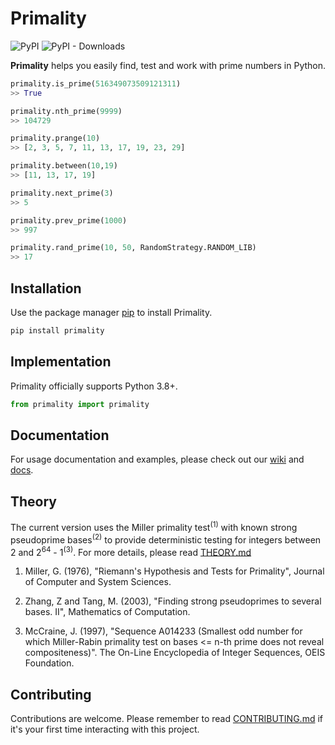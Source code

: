 # Primality

![PyPI](https://img.shields.io/pypi/v/primality)
![PyPI - Downloads](https://img.shields.io/pypi/dm/primality)

**Primality** helps you easily find, test and work with prime numbers in Python.

```python
primality.is_prime(516349073509121311)
>> True

primality.nth_prime(9999)
>> 104729

primality.prange(10)
>> [2, 3, 5, 7, 11, 13, 17, 19, 23, 29]

primality.between(10,19)
>> [11, 13, 17, 19]

primality.next_prime(3)
>> 5

primality.prev_prime(1000)
>> 997

primality.rand_prime(10, 50, RandomStrategy.RANDOM_LIB)
>> 17

```

## Installation

Use the package manager [pip](https://pypi.org/) to install Primality.

```bash
pip install primality
```

## Implementation

Primality officially supports Python 3.8+.

```python
from primality import primality
```

## Documentation

For usage documentation and examples, please check out our [wiki](https://github.com/nbcl/primality/wiki) and [docs](docs).

## Theory

The current version uses the Miller primality test<sup>(1)</sup> with known strong pseudoprime bases<sup>(2)</sup> to provide deterministic testing for integers between 2 and 2<sup>64</sup> - 1<sup>(3)</sup>. For more details, please read [THEORY.md](theory/THEORY.md)

1. Miller, G. (1976), "Riemann's Hypothesis and Tests for Primality", Journal of Computer and System Sciences.

1. Zhang, Z and Tang, M. (2003), "Finding strong pseudoprimes to several bases. II", Mathematics of Computation. 

1. McCraine, J. (1997), "Sequence A014233 (Smallest odd number for which Miller-Rabin primality test on bases <= n-th prime does not reveal compositeness)". The On-Line Encyclopedia of Integer Sequences, OEIS Foundation.

## Contributing

Contributions are welcome. Please remember to read [CONTRIBUTING.md](CONTRIBUTING.md) if it's your first time interacting with this project.
